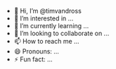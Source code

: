 - 👋 Hi, I’m @timvandross
- 👀 I’m interested in ...
- 🌱 I’m currently learning ...
- 💞️ I’m looking to collaborate on ...
- 📫 How to reach me ...
- 😄 Pronouns: ...
- ⚡ Fun fact: ...

<!---
timvandross/timvandross is a ✨ special ✨ repository because its `README.md` (this file) appears on your GitHub profile.
You can click the Preview link to take a look at your changes.
--->
